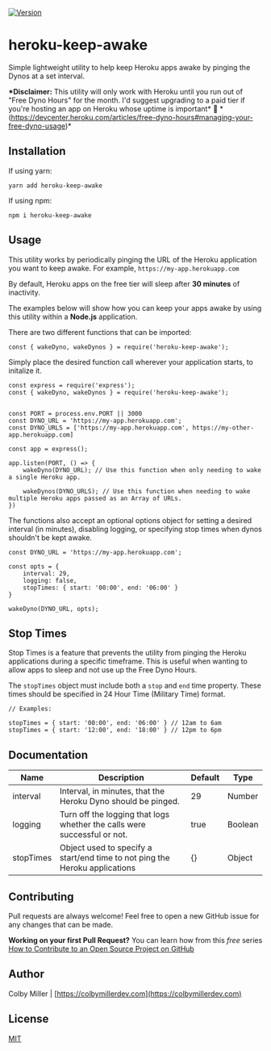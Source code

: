 [![Version](https://img.shields.io/npm/v/heroku-keep-awake.svg)](https://npmjs.org/package/heroku-keep-awake)

# heroku-keep-awake

Simple lightweight utility to help keep Heroku apps awake by pinging the Dynos at a set interval.

**\*Disclaimer:** This utility will only work with Heroku until you run out of "Free Dyno Hours" for the month. I'd suggest upgrading to a paid tier if you're hosting an app on Heroku whose uptime is important* 🙂 *(https://devcenter.heroku.com/articles/free-dyno-hours#managing-your-free-dyno-usage)\*

## Installation

If using yarn:

```
yarn add heroku-keep-awake
```

If using npm:

```
npm i heroku-keep-awake
```

## Usage

This utility works by periodically pinging the URL of the Heroku application you want to keep awake. For example, `https://my-app.herokuapp.com`

By default, Heroku apps on the free tier will sleep after **30 minutes** of inactivity.

The examples below will show how you can keep your apps awake by using this utility within a **Node.js** application.

There are two different functions that can be imported:

```
const { wakeDyno, wakeDynos } = require('heroku-keep-awake');
```

Simply place the desired function call wherever your application starts, to initalize it.

```
const express = require('express');
const { wakeDyno, wakeDynos } = require('heroku-keep-awake');


const PORT = process.env.PORT || 3000
const DYNO_URL = 'https://my-app.herokuapp.com';
const DYNO_URLS = ['https://my-app.herokuapp.com', https://my-other-app.herokuapp.com]

const app = express();

app.listen(PORT, () => {
    wakeDyno(DYNO_URL); // Use this function when only needing to wake a single Heroku app.

    wakeDynos(DYNO_URLS); // Use this function when needing to wake multiple Heroku apps passed as an Array of URLs.
})
```

The functions also accept an optional options object for setting a desired interval (in minutes), disabling logging, or specifying stop times when dynos shouldn't be kept awake.

```
const DYNO_URL = 'https://my-app.herokuapp.com';

const opts = {
    interval: 29,
    logging: false,
    stopTimes: { start: '00:00', end: '06:00' }
}

wakeDyno(DYNO_URL, opts);
```

## Stop Times

Stop Times is a feature that prevents the utility from pinging the Heroku applications during a specific timeframe. This is useful when wanting to allow apps to sleep and not use up the Free Dyno Hours.

The `stopTimes` object must include both a `stop` and `end` time property. These times should be specified in 24 Hour Time (Military Time) format.

```
// Examples:

stopTimes = { start: '00:00', end: '06:00' } // 12am to 6am
stopTimes = { start: '12:00', end: '18:00' } // 12pm to 6pm
```

## Documentation

| Name      | Description                                                                 | Default | Type    |
| --------- | --------------------------------------------------------------------------- | ------- | ------- |
| interval  | Interval, in minutes, that the Heroku Dyno should be pinged.                | 29      | Number  |
| logging   | Turn off the logging that logs whether the calls were successful or not.    | true    | Boolean |
| stopTimes | Object used to specify a start/end time to not ping the Heroku applications | {}      | Object  |

## Contributing

Pull requests are always welcome! Feel free to open a new GitHub issue for any changes that can be made.

**Working on your first Pull Request?** You can learn how from this _free_ series [How to Contribute to an Open Source Project on GitHub](https://egghead.io/series/how-to-contribute-to-an-open-source-project-on-github)

## Author

Colby Miller | [https://colbymillerdev.com](https://colbymillerdev.com)

## License

[MIT](./LICENSE)
